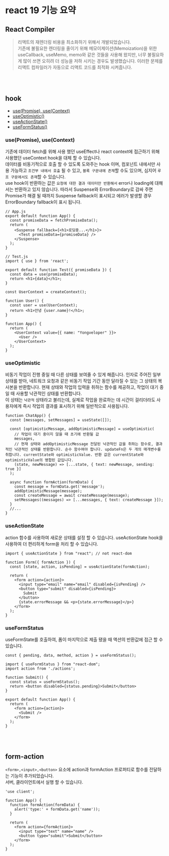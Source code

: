# react 19 기능 요약

## React Compiler
>리액트의 재렌더링 비용을 최소화하기 위해서 개발되었습니다. <br/>
기존에 불필요한 렌더링을 줄이기 위해 메모이제이션(Memoization)을 위한 useCallback, useMemo, memo와 같은 것들을 사용해 왔지만, 너무 불필요하게 많이 쓰면 오히려 더 성능을 저하 시키는 경우도 발생했습니다.
이러한 문제를 리액트 컴파일러가 자동으로 리액트 코드를 최적화 시켜줍니다. 

<br>
<br>

## hook
* <a href='#use'>use(Promise), use(Context)</a>
* <a href='#useOptimistic'>useOptimistic()</a>
* <a href='#useActionState'>useActionState()</a>
* <a href='#useFormStatus'>useFormStatus()</a>


### <div id="use">use(Promise), use(Context)</div>
기존에 데이터 fetch를 위해 사용 했던 useEffect나 react context에 접근하기 위해 사용했던 useContext hook을 대체 할 수 있습니다.
<br>
데이터를 비동기적으로 호출 할 수 있도록 도와주는 hook 이며, 컴포넌트 내에서만 사용 가능하고 `조건부 내에서 호출` 될 수 있고, `블록 구문내에 존재`할 수도 있으며, 심지어 `루프 구문에서도 존재`할 수 있습니다.
<br>
use hook이 반환하는 값은 `요청에 대한 결과 데이터만 반환해서` error나 loading에 대해서는 반환하고 있지 않습니다. 따라서 Suspense와 ErrorBoundary로 감싸 주면 Promise가 해결 될 때까지 Suspense fallback이 표시되고 에러가 발생할 경우 ErrorBoundary fallback이 표시 됩니다.

```
// App.js
export default function App() {
  const promiseData = fetchPromiseData();
  return (
    <Suspense fallback={<h1>로딩중...</h1>}>
      <Test promiseData={promiseData} />
    </Suspense>
  );
}

// Test.js
import { use } from 'react';

export default function Test({ promiseData }) {
  const data = use(promiseData);
  return <h1>{data}</h1>;
}
```

```
const UserContext = createContext();

function User() {
  const user = use(UserContext);
  return <h1>안녕 {user.name}!</h1>;
}

function App() {
  return (
    <UserContext value={{ name: "Yongveloper" }}>
      <User />
    </UserContext>
  );
}
```
### <div id="useOptimistic">useOptimistic</div>
 비동기 작업이 진행 중일 때 다른 상태를 보여줄 수 있게 해줍니다. 인자로 주어진 일부 상태를 받아, 네트워크 요청과 같은 비동기 작업 기간 동안 달라질 수 있는 그 상태의 복사본을 반환합니다. 현재 상태와 작업의 입력을 취하는 함수를 제공하고, 작업이 대기 중일 때 사용할 낙관적인 상태를 반환합니다.
<br>
이 상태는 `낙관적` 상태라고 불리는데, 실제로 작업을 완료하는 데 시간이 걸리더라도 사용자에게 즉시 작업의 결과를 표시하기 위해 일반적으로 사용됩니다.

```
function ChatApp() {
  const [messages, setMessages] = useState([]);

  const [optimisticMessage, addOptimisticMessage] = useOptimistic(
    // 작업이 대기 중이지 않을 때 초기에 반환될 값
    messages,
    // 현재 상태와 addOptimisticMessage 전달된 낙관적인 값을 취하는 함수로, 결과적인 낙관적인 상태를 반환합니다. 순수 함수여야 합니다. updateFn은 두 개의 매개변수를 취합니다. currentState와 optimisticValue. 반환 값은 currentState와 optimisticValue의 병합된 값입니다.
    (state, newMessage) => [...state, { text: newMessage, sending: true }]
  );

  async function formAction(formData) {
    const message = formData.get('message');
    addOptimisticMessage(message);
    const createMessage = await createMessage(message);
    setMessages((messages) => [...messages, { text: createMessage }]);
  }
  //...
}
```


### <div id="useActionState">useActionState</div>
action 함수를 사용하여 새로운 상태를 설정 할 수 있습니다.
useActionState hook을 사용하여 더 편리하게 form을 처리 할 수 있습니다.

```
import { useActionState } from "react"; // not react-dom

function Form({ formAction }) {
  const [state, action, isPending] = useActionState(formAction);

  return (
    <form action={action}>
      <input type="email" name="email" disabled={isPending} />
      <button type="submit" disabled={isPending}>
        Submit
      </button>
      {state.errorMessage && <p>{state.errorMessage}</p>}
    </form>
  );
}
```

### <div id="useFormStatus">useFormStatus</div>
useFormState를 호출하여, 폼이 마지막으로 제출 됐을 때 액션의 반환값에 접근 할 수 있습니다. 
```
const { pending, data, method, action } = useFormStatus();
```

```
import { useFormStatus } from "react-dom";
import action from './actions';

function Submit() {
  const status = useFormStatus();
  return <button disabled={status.pending}>Submit</button>
}

export default function App() {
  return (
    <form action={action}>
      <Submit />
    </form>
  );
}
```

<br>
<br>

## form-action
`<form>,<input>,<button>` 요소에 action과 formAction 프로퍼티로 함수를 전달하는 기능이 추가되었습니다. <br>
서버, 클라이언트에서 실행 할 수 있습니다. 

```
'use client';

function App() {
  function formAction(formData) {
    alert('type:' + formData.get('name'));
  }

  return (
    <form action={formAction}>
      <input type="text" name="name" />
      <button type="submit">Submit</button>
    </form>
  );
}
```





